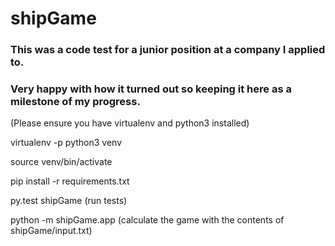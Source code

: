 # shipGame

### This was a code test for a junior position at a company I applied to.
### Very happy with how it turned out so keeping it here as a milestone of my progress.

(Please ensure you have virtualenv and python3 installed)

virtualenv -p python3 venv

source venv/bin/activate

pip install -r requirements.txt

py.test shipGame (run tests)

python -m shipGame.app (calculate the game with the contents of shipGame/input.txt)
